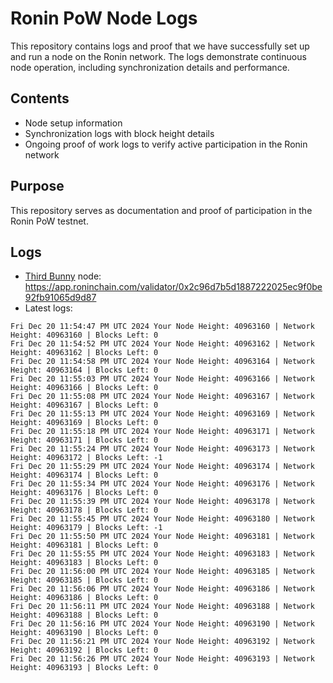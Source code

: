 # Ronin PoW Node Logs

This repository contains logs and proof that we have successfully set up and run a node on the Ronin network. The logs demonstrate continuous node operation, including synchronization details and performance.

## Contents

- Node setup information
- Synchronization logs with block height details
- Ongoing proof of work logs to verify active participation in the Ronin network

## Purpose

This repository serves as documentation and proof of participation in the Ronin PoW testnet.

## Logs

- [Third Bunny](https://thirdbunny.xyz/) node: https://app.roninchain.com/validator/0x2c96d7b5d1887222025ec9f0be92fb91065d9d87
- Latest logs:
```
Fri Dec 20 11:54:47 PM UTC 2024 Your Node Height: 40963160 | Network Height: 40963160 | Blocks Left: 0
Fri Dec 20 11:54:52 PM UTC 2024 Your Node Height: 40963162 | Network Height: 40963162 | Blocks Left: 0
Fri Dec 20 11:54:58 PM UTC 2024 Your Node Height: 40963164 | Network Height: 40963164 | Blocks Left: 0
Fri Dec 20 11:55:03 PM UTC 2024 Your Node Height: 40963166 | Network Height: 40963166 | Blocks Left: 0
Fri Dec 20 11:55:08 PM UTC 2024 Your Node Height: 40963167 | Network Height: 40963167 | Blocks Left: 0
Fri Dec 20 11:55:13 PM UTC 2024 Your Node Height: 40963169 | Network Height: 40963169 | Blocks Left: 0
Fri Dec 20 11:55:18 PM UTC 2024 Your Node Height: 40963171 | Network Height: 40963171 | Blocks Left: 0
Fri Dec 20 11:55:24 PM UTC 2024 Your Node Height: 40963173 | Network Height: 40963172 | Blocks Left: -1
Fri Dec 20 11:55:29 PM UTC 2024 Your Node Height: 40963174 | Network Height: 40963174 | Blocks Left: 0
Fri Dec 20 11:55:34 PM UTC 2024 Your Node Height: 40963176 | Network Height: 40963176 | Blocks Left: 0
Fri Dec 20 11:55:39 PM UTC 2024 Your Node Height: 40963178 | Network Height: 40963178 | Blocks Left: 0
Fri Dec 20 11:55:45 PM UTC 2024 Your Node Height: 40963180 | Network Height: 40963179 | Blocks Left: -1
Fri Dec 20 11:55:50 PM UTC 2024 Your Node Height: 40963181 | Network Height: 40963181 | Blocks Left: 0
Fri Dec 20 11:55:55 PM UTC 2024 Your Node Height: 40963183 | Network Height: 40963183 | Blocks Left: 0
Fri Dec 20 11:56:00 PM UTC 2024 Your Node Height: 40963185 | Network Height: 40963185 | Blocks Left: 0
Fri Dec 20 11:56:06 PM UTC 2024 Your Node Height: 40963186 | Network Height: 40963186 | Blocks Left: 0
Fri Dec 20 11:56:11 PM UTC 2024 Your Node Height: 40963188 | Network Height: 40963188 | Blocks Left: 0
Fri Dec 20 11:56:16 PM UTC 2024 Your Node Height: 40963190 | Network Height: 40963190 | Blocks Left: 0
Fri Dec 20 11:56:21 PM UTC 2024 Your Node Height: 40963192 | Network Height: 40963192 | Blocks Left: 0
Fri Dec 20 11:56:26 PM UTC 2024 Your Node Height: 40963193 | Network Height: 40963193 | Blocks Left: 0
```
